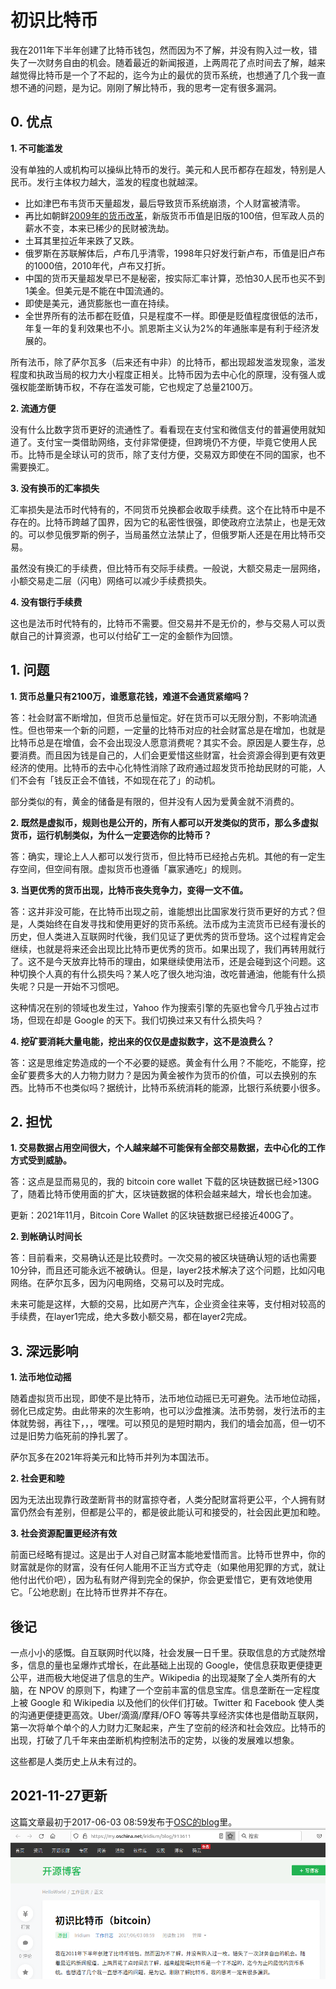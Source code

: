 # 初识比特币

我在2011年下半年创建了比特币钱包，然而因为不了解，并没有购入过一枚，错失了一次财务自由的机会。随着最近的新闻报道，上两周花了点时间去了解，越来越觉得比特币是一个了不起的，迄今为止的最优的货币系统，也想通了几个我一直想不通的问题，是为记。刚刚了解比特币，我的思考一定有很多漏洞。

## 0. 优点

**1. 不可能滥发**

没有单独的人或机构可以操纵比特币的发行。美元和人民币都存在超发，特别是人民币。发行主体权力越大，滥发的程度也就越深。

- 比如津巴布韦货币天量超发，最后导致货币系统崩溃，个人财富被清零。
- 再比如朝鲜[2009年的货币改革](https://zh.wikipedia.org/wiki/2009%E5%B9%B4%E6%9C%9D%E9%B2%9C%E8%B4%A7%E5%B8%81%E6%94%B9%E9%9D%A9)，新版货币币值是旧版的100倍，但军政人员的薪水不变，本来已稀少的民财被洗劫。
- 土耳其里拉近年来跌了又跌。
- 俄罗斯在苏联解体后，卢布几乎清零，1998年只好发行新卢布，币值是旧卢布的1000倍，2010年代，卢布又打折。
- 中国的货币天量超发早已不是秘密，按实际汇率计算，恐怕30人民币也买不到1美金。但美元是不能在中国流通的。
- 即使是美元，通货膨胀也一直在持续。
- 全世界所有的法币都在贬值，只是程度不一样。即便是贬值程度很低的法币，年复一年的复利效果也不小。凯恩斯主义认为2%的年通胀率是有利于经济发展的。

所有法币，除了萨尔瓦多（后来还有中非）的比特币，都出现超发滥发现象，滥发程度和执政当局的权力大小程度正相关。比特币因为去中心化的原理，没有强人或强权能垄断铸币权，不存在滥发可能，它也规定了总量2100万。

**2. 流通方便**

没有什么比数字货币更好的流通性了。看看现在支付宝和微信支付的普遍使用就知道了。支付宝一类借助网络，支付非常便捷，但跨境仍不方便，毕竟它使用人民币。比特币是全球认可的货币，除了支付方便，交易双方即使在不同的国家，也不需要换汇。

**3. 没有换币的汇率损失**

汇率损失是法币时代特有的，不同货币兑换都会收取手续费。这个在比特币中是不存在的。比特币跨越了国界，因为它的私密性很强，即使政府立法禁止，也是无效的。可以参见俄罗斯的例子，当局虽然立法禁止了，但俄罗斯人还是在用比特币交易。

虽然没有换汇的手续费，但比特币有交际手续费。一般说，大额交易走一层网络，小额交易走二层（闪电）网络可以减少手续费损失。

**4. 没有银行手续费**

这也是法币时代特有的，比特币不需要。但交易并不是无价的，参与交易人可以贡献自己的计算资源，也可以付给矿工一定的金额作为回馈。

## 1. 问题

**1. 货币总量只有2100万，谁愿意花钱，难道不会通货紧缩吗？**

答：社会财富不断增加，但货币总量恒定。好在货币可以无限分割，不影响流通性。但也带来一个新的问题，一定量的比特币对应的社会财富总是在增加，也就是比特币总是在增值，会不会出现没人愿意消费呢？其实不会。原因是人要生存，总要消费。而且因为钱是自己的，人们会更爱惜这些财富，社会资源会得到更有效更经济的使用。比特币的去中心化特性消除了政府通过超发货币抢劫民财的可能，人们不会有「钱反正会不值钱，不如现在花了」的动机。

部分类似的有，黄金的储备是有限的，但并没有人因为爱黄金就不消费的。

**2. 既然是虚拟币，规则也是公开的，所有人都可以开发类似的货币，那么多虚拟货币，运行机制类似，为什么一定要选你的比特币？**

答：确实，理论上人人都可以发行货币，但比特币已经抢占先机。其他的有一定生存空间，但空间有限。虚拟货币也遵循「赢家通吃」的规则。

**3. 当更优秀的货币出现，比特币丧失竞争力，变得一文不值。**

答：这并非没可能，在比特币出现之前，谁能想出比国家发行货币更好的方式？但是，人类始终在自发寻找和使用更好的货币系统。法币成为主流货币已经有漫长的历史，但人类进入互联网时代後，我们见证了更优秀的货币登场。这个过程肯定会继续，也就是将来还会出现比比特币更优秀的货币。如果出现了，我们再转用就行了。这不是今天放弃比特币的理由，如果继续使用法币，还是会碰到这个问题。这种切换个人真的有什么损失吗？某人吃了很久地沟油，改吃普通油，他能有什么损失呢？只是一开始不习惯吧。

这种情况在别的领域也发生过，Yahoo 作为搜索引擎的先驱也曾今几乎独占过市场，但现在却是 Google 的天下。我们切换过来又有什么损失吗？

**4. 挖矿要消耗大量电能，挖出来的仅仅是虚拟数字，这不是浪费么？**

答：这是思维定势造成的一个不必要的疑惑。黄金有什么用？不能吃，不能穿，挖金矿要费多大的人力物力财力？是因为黄金被作为货币的价值，可以去换别的东西。比特币不也类似吗？据统计，比特币系统消耗的能源，比银行系统要小很多。

## 2. 担忧

**1. 交易数据占用空间很大，个人越来越不可能保有全部交易数据，去中心化的工作方式受到威胁。**

答：这点是显而易见的，我的 bitcoin core wallet 下载的区块链数据已经>130G了，随着比特币使用面的扩大，区块链数据的体积会越来越大，增长也会加速。

更新：2021年11月，Bitcoin Core Wallet 的区块链数据已经接近400G了。

**2. 到帐确认时间长**

答：目前看来，交易确认还是比较费时。一次交易的被区块链确认短的话也需要10分钟，而且还可能永远不被确认。但是，layer2技术解决了这个问题，比如闪电网络。在萨尔瓦多，因为闪电网络，交易可以及时完成。

未来可能是这样，大额的交易，比如房产汽车，企业资金往来等，支付相对较高的手续费，在layer1完成，绝大多数小额交易，都在layer2完成。

## 3. 深远影响

**1. 法币地位动摇**

随着虚拟货币出现，即使不是比特币，法币地位动摇已无可避免。法币地位动摇，弱化已成定势。由此带来的次生影响，也可以沙盘推演。法币势弱，发行法币的主体就势弱，再往下，，，嘿嘿。可以预见的是短时期内，我们的墙会加高，但一切不过是旧势力临死前的挣扎罢了。

萨尔瓦多在2021年将美元和比特币并列为本国法币。

**2. 社会更和睦**

因为无法出现靠行政垄断背书的财富掠夺者，人类分配财富将更公平，个人拥有财富仍然会有差别，但都是公平的，都是彼此能认可和接受的，社会因此更加和睦。

**3. 社会资源配置更经济有效**

前面已经略有提过。这是出于人对自己财富本能地爱惜而言。比特币世界中，你的财富就是你的财富，没有任何人能用不正当方式夺走（如果他用犯罪的方式，就让他付出代价吧），因为私有财产得到完全的保护，你会更爱惜它，更有效地使用它。「公地悲剧」在比特币世界并不存在。

## 後记

一点小小的感慨。自互联网时代以降，社会发展一日千里。获取信息的方式陡然增多，信息的量也呈爆炸式增长，在此基础上出现的 Google，使信息获取更便捷更公平，进而极大地促进了信息的生产。Wikipedia 的出现凝聚了全人类所有的大脑，在 NPOV 的原则下，构建了一个空前丰富的信息宝库。信息垄断在一定程度上被 Google 和 Wikipedia 以及他们的伙伴们打破。Twitter 和 Facebook 使人类的沟通更便捷更高效。Uber/滴滴/摩拜/OFO 等等共享经济实体也是借助互联网，第一次将单个单个的人力财力汇聚起来，产生了空前的经济和社会效应。比特币的出现，打破了几千年来由垄断机构控制法币的定势，以後的发展难以想象。

这些都是人类历史上从未有过的。

## 2021-11-27更新

这篇文章最初于2017-06-03 08:59发布于[OSC的blog](https://my.oschina.net/iridium/blog/913611)里。
![Screenshot of the blog](../images/2021-11-27-07-55-25-OSC-blog-btc.png)
